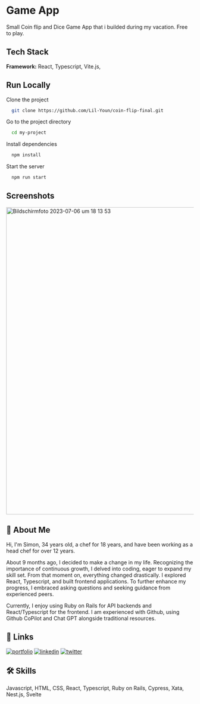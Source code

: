 
# Game App

Small Coin flip and Dice Game App that i builded during my vacation. Free to play. 


## Tech Stack

**Framework:** React, Typescript, Vite.js,

## Run Locally

Clone the project

```bash
  git clone https://github.com/Lil-Youn/coin-flip-final.git
```

Go to the project directory

```bash
  cd my-project
```

Install dependencies

```bash
  npm install
```

Start the server

```bash
  npm run start
```


## Screenshots
<img width="824" alt="Bildschirmfoto 2023-07-06 um 18 13 53" src="https://github.com/Lil-Youn/coin-flip-final/assets/110492763/2fda3eb7-765d-4f7e-8a87-7dad4c0ec91b">




## 🚀 About Me
Hi, I'm Simon, 34 years old, a chef for 18 years, and have been working as a head chef for over 12 years.

About 9 months ago, I decided to make a change in my life. Recognizing the importance of continuous growth, I delved into coding, eager to expand my skill set. From that moment on, everything changed drastically. I explored React, Typescript, and built frontend applications. To further enhance my progress, I embraced asking questions and seeking guidance from experienced peers.

Currently, I enjoy using Ruby on Rails for API backends and React/Typescript for the frontend. I am experienced with Github, using Github CoPilot and Chat GPT alongside traditional resources.


## 🔗 Links
[![portfolio](https://img.shields.io/badge/my_portfolio-000?style=for-the-badge&logo=ko-fi&logoColor=white)](https://portfolio.chefdev.de//)
[![linkedin](https://img.shields.io/badge/linkedin-0A66C2?style=for-the-badge&logo=linkedin&logoColor=white)](www.linkedin.com/in/simon-flader-549341212)
[![twitter](https://img.shields.io/badge/twitter-1DA1F2?style=for-the-badge&logo=twitter&logoColor=white)](https://twitter.com/TR_Simi)



## 🛠 Skills
Javascript, HTML, CSS, React, Typescript, Ruby on Rails, Cypress, Xata, Nest.js, Svelte

